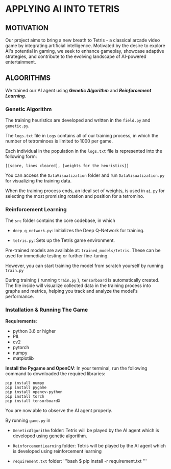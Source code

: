 # **APPLYING AI INTO TETRIS**

## **MOTIVATION**

Our project aims to bring a new breath to Tetris - a classical arcade video game by integrating artificial intelligence. Motivated by the desire to explore AI's potential in gaming, we seek to enhance gameplay, showcase adaptive strategies, and contribute to the evolving landscape of AI-powered entertainment.

## **ALGORITHMS**

We trained our AI agent using ***Genetic Algorithm*** and ***Reinforcement Learning***.

### **Genetic Algorithm**

The training heuristics are developed and written in the ```field.py``` and ```genetic.py```.

The ```logs.txt``` file in ```Logs``` contains all of our training process, in which the number of tetrominoes is limited to 1000 per game.

Each individual in the population in the ```logs.txt``` file is represented into the following form:

```
[[score, lines cleared], [weights for the heuristics]]
```
You can access the ```DataVisualization``` folder and run ```DataVisualization.py``` for visualizing the training data.

When the training process ends, an ideal set of weights, is used in
```ai.py``` for selecting the most promising rotation and position for a tetromino.

### **Reinforcement Learning**

The ```src``` folder contains the core codebase, in which

- ```deep_q_network.py```: Initializes the Deep Q-Network for training.

- ```tetris.py```: Sets up the Tetris game environment.

Pre-trained models are available at: ```trained_models/tetris```. These can be used for immediate testing or further fine-tuning.

However, you can start training the model from scratch yourself by running ```train.py```

During training ( running ```train.py``` ), ```tensorboard``` is automatically created. The file inside will visualize collected data in the training process into graphs and metrics, helping you track and analyze the model's performance.

### **Installation & Running The Game**

**Requirements**:
* python 3.6 or higher
* PIL 
* cv2
* pytorch
* numpy
* matplotlib

**Install the Pygame and OpenCV**: In your terminal, run the following command to downloaded the required libraries:
```
pip install numpy
pip install pygame
pip install opencv-python
pip install torch
pip install tensorboardX
```
You are now able to observe the AI agent properly.

By running ```game.py``` in 
        
* ```GeneticAlgorithm``` folder: Tetris will be played by the AI agent which is developed using genetic algorithm.

*  ```ReinforcementLearning``` folder: Tetris will be played by the AI agent which is developed using reinforcement learning

* ```requirement.txt``` folder:
'''bash
$ pip install -r requirement.txt
'''
 





